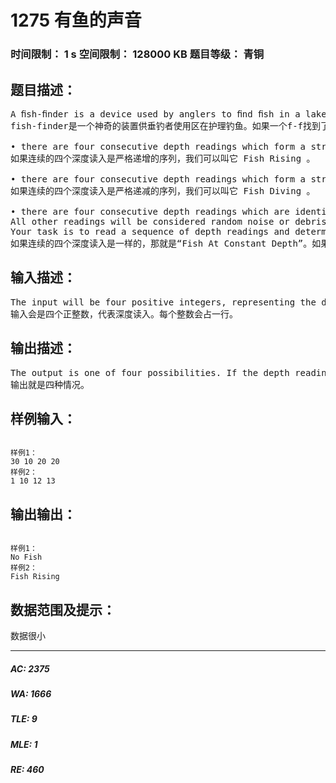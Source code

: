 # 1275 有鱼的声音   
### 时间限制： 1 s     空间限制： 128000 KB     题目等级： 青铜  
## 题目描述：  

<pre>
A ﬁsh-ﬁnder is a device used by anglers to ﬁnd ﬁsh in a lake. If the ﬁsh-ﬁnder ﬁnds a ﬁsh, it will sound an alarm. It uses depth readings to determine whether to sound an alarm. For our purposes, the ﬁsh-ﬁnder will decide that a ﬁsh is swimming past if:
fish-finder是一个神奇的装置供垂钓者使用区在护理钓鱼。如果一个f-f找到了一条鱼，他会响起声音警报。它用鱼的深度来决定是否响警报。我们的目的就是要决定鱼是否通过，具体如下：
  
• there are four consecutive depth readings which form a strictly increasing sequence (such as 3 4 7 9) (which we will call “Fish Rising”), or
如果连续的四个深度读入是严格递增的序列，我们可以叫它 Fish Rising 。
  
• there are four consecutive depth readings which form a strictly decreasing sequence (such as 9 6 5 2) (which we will call “Fish Diving”), or
如果连续的四个深度读入是严格递减的序列，我们可以叫它 Fish Diving 。
  
• there are four consecutive depth readings which are identical (which we will call “Constant Depth”).  
All other readings will be considered random noise or debris, which we will call “No Fish.”  
Your task is to read a sequence of depth readings and determine if the alarm will sound.
如果连续的四个深度读入是一样的，那就是“Fish At Constant Depth”。如果都不是，就是“No Fish”。
</pre>
  
  
## 输入描述：  

<pre>
The input will be four positive integers, representing the depth readings. Each integer will be on its own line of input.
输入会是四个正整数，代表深度读入。每个整数会占一行。
</pre>
  
  
## 输出描述：  

<pre>
The output is one of four possibilities. If the depth readings are increasing, then the output should be Fish Rising. If the depth readings are decreasing, then the output should be Fish Diving. If the depth readings are identical, then the output should be Fish At Constant Depth. Otherwise, the output should be No Fish.
输出就是四种情况。
</pre>
  
  
## 样例输入：  

<pre><code>
样例1：
30 10 20 20
样例2：
1 10 12 13
</code></pre>
  
  
## 输出输出：  

<pre><code>
样例1：
No Fish
样例2：
Fish Rising
</code></pre>
  
  
## 数据范围及提示：  

<pre>
数据很小
</pre>
  
  
***  

##### AC: 2375  
##### WA: 1666  
##### TLE: 9  
##### MLE: 1  
##### RE: 460  
